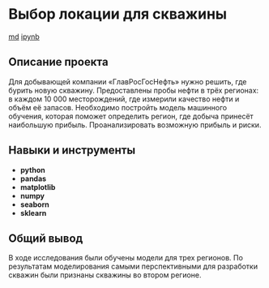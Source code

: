 # Выбор локации для скважины

[md](https://github.com/VotinovAlS/Portfolio/blob/master/Yandex_Praktikum_Projects/8.Selection_Well_Location/README.md)     [ipynb](https://github.com/VotinovAlS/Portfolio/blob/master/Yandex_Praktikum_Projects/8.Selection_Well_Location/P8_Selection_Well_Location.ipynb)

## Описание проекта

Для добывающей компании «ГлавРосГосНефть» нужно решить, где бурить новую скважину.
Предоставлены пробы нефти в трёх регионах: в каждом 10 000 месторождений, где измерили качество нефти и объём её запасов. Необходимо постройть модель машинного обучения, которая поможет определить регион, где добыча принесёт наибольшую прибыль. Проанализировать возможную прибыль и риски.

## Навыки и инструменты

- **python**
- **pandas**
- **matplotlib**
- **numpy**
- **seaborn**
- **sklearn**

## 

## Общий вывод

В ходе исследования были обучены модели для трех регионов. По результатам моделирования самыми перспективными для разработки скважин были признаны скважины во втором регионе.